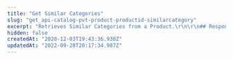 ```yaml
---
title: "Get Similar Categories"
slug: "get_api-catalog-pvt-product-productid-similarcategory"
excerpt: "Retrieves Similar Categories from a Product.\r\n\r\n## Response body example\r\n\r\n```json\r\n[\r\n    {\r\n        \"ProductId\": 1,\r\n        \"CategoryId\": 1\r\n    },\r\n    {\r\n        \"ProductId\": 1,\r\n        \"CategoryId\": 20\r\n    }\r\n]\r\n```"
hidden: false
createdAt: "2020-12-03T19:43:36.930Z"
updatedAt: "2022-09-28T20:17:34.987Z"
---
```

